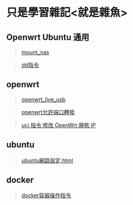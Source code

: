 # 只是學習雜記<就是雜魚>
## Openwrt Ubuntu 通用
> [mount_nas](https://deltawen2.github.io/just_Learning_notes/mount_nas.sh.md.html)

> [dd指令](https://deltawen2.github.io/just_Learning_notes/dd指令.html)

## openwrt
> [openwrt_live_usb](https://deltawen2.github.io/just_Learning_notes/openwrt_live_usb.html)

> [openwrt允許端口轉發](https://deltawen2.github.io/just_Learning_notes/openwrt允許端口轉發.html)

> [uci 指令 修改 OpenWrt 靜態 IP](https://deltawen2.github.io/just_Learning_notes/openwrt_uci%E6%8C%87%E4%BB%A4%E8%A7%A3%E6%9E%90.html)





## ubuntu
> [ubuntu網路設定.html](https://deltawen2.github.io/just_Learning_notes/ubuntu網路設定.html)

## docker
> [docker容器操作指令](https://deltawen2.github.io/just_Learning_notes/docker容器操作指令.html)
